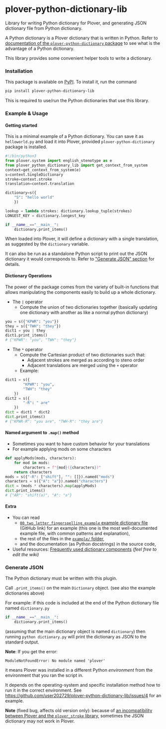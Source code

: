 # plover-python-dictionary-lib
Library for writing Python dictionary for Plover,
and generating JSON dictionary file from Python dictionary.

A Python dictionary is a Plover dictionary that is written in Python.
Refer to [documentation of the `plover-python-dictionary` package](https://pypi.org/project/plover-python-dictionary/)
to see what is the advantage of a Python dictionary.

This library provides some convenient helper tools to write a dictionary.

### Installation

This package is available on 
[PyPI](https://pypi.org/project/plover-python-dictionary-lib/).
To install it, run the command

```bash
pip install plover-python-dictionary-lib
```

This is required to use/run the Python dictionaries that use this library.

### Example & Usage

#### Getting started

This is a minimal example of a Python dictionary. You can save it as `helloworld.py` and load it into Plover, provided
`plover-python-dictionary` package is installed.

```python
#!/bin/python3
from plover.system import english_stenotype as e
from plover_python_dictionary_lib import get_context_from_system
context=get_context_from_system(e)
s=context.SingleDictionary
stroke=context.stroke
translation=context.translation

dictionary=s({
	"S": "hello world"
	})

lookup = lambda strokes: dictionary.lookup_tuple(strokes)
LONGEST_KEY = dictionary.longest_key

if __name__=="__main__":
	dictionary.print_items()
```

When loaded into Plover, it will define a dictionary with a single translation, as suggested by the `dictionary` variable.

It can also be run as a standalone Python script to print out the JSON dictionary it would corresponds to.
Refer to ["Generate JSON" section](#generate-json) for details.

#### Dictionary Operations

The power of the package comes from the variety of built-in functions that allows manipulating the components easily
to build up a whole dictionary.

* The `|` operator
	* Compute the union of two dictionaries together (basically updating one dictionary with another as like a normal python dictionary)
```python
you = s({"KPWR": "you"})
they = s({"TWH": "they"})
dict1 = you | they
dict1.print_items()
# {"KPWR": "you", "TWH": "they"}
```

* The `*` operator
	* Compute the Cartesian product of two dictionaries such that:
		* Adjacent strokes are merged as according to steno order
		* Adjacent translations are merged using the `+` operator
	* Example:
```python
dict1 = s({
		"KPWR": "you",
		"TWH": "they"
	})
dict2 = s({
		"-R": " are"
	})
dict = dict1 * dict2
dict.print_items()
# {"KPWR-R": "you are", "TWH-R": "they are"}
```

#### Named argument to `.map()` method
- Sometimes you want to have custom behavior for your translations
- For example applying mods on some characters
```python
def applyMods(mods, characters):
	for mod in mods:
		characters = f"{mod}({characters})"
	return characters
mods = s({"-R": ["shift"], "": []}).named("mods") 
characters = s({"A": "a"}).named("characters")
dict = (mods * characters).map(applyMods)
dict.print_items()
# {"AR": "shift(a)", "A": "a"}
```

#### Extra

* You can read
	* [`00_two_letter_fingerspelling_example` example dictionary file](https://github.com/user202729/plover-python-dictionary-lib/blob/main/example/00_two_letter_fingerspelling_example.py) (GitHub link) for an example (this one is the most well-documented example file, with common patterns and explanation),
	* the rest of the files in the [`example/` folder](https://github.com/user202729/plover-python-dictionary-lib/tree/main/example),
	* and the documentation (as Python docstrings) in the source code,
* Useful resources: [Frequently used dictionary components](https://github.com/user202729/plover-python-dictionary-lib/wiki/Frequently-used-dictionary-components) *(feel free to edit the wiki)*

### Generate JSON

The Python dictionary must be written with this plugin.

Call `.print_items()` on the main `Dictionary` object. (see also the example dictionaries above)


For example: if this code
is included at the end of the Python dictionary file named `dictionary.py`

```python
if __name__=="__main__":
	dictionary.print_items()
```

(assuming that the main dictionary object is named `dictionary`) then running `python dictionary.py`
will print the dictionary as JSON to the standard output.

**Note**: If you get the error:
```
ModuleNotFoundError: No module named 'plover'
```
it means Plover was installed in a different Python *environment* from the environment that you ran the script in.

It depends on the operating-system and specific installation method how to run it in the correct environment. See https://github.com/user202729/plover-python-dictionary-lib/issues/4 for an example.

**Note** (fixed bug, affects old version only): because of [an incompatibility between Plover and the `plover_stroke` library](https://github.com/benoit-pierre/plover_stroke/issues/1),
sometimes the JSON dictionary may not work in Plover.
